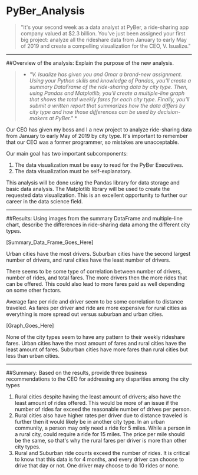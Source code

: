 # PyBer_Analysis

>"It's your second week as a data analyst at PyBer, a ride-sharing app company valued at $2.3 billion. You've just been assigned your first big project: analyze all the rideshare data from January to early May of 2019 and create a compelling visualization for the CEO, V. Isualize."

________________________________________________________________________
##Overview of the analysis: Explain the purpose of the new analysis.

>* *"V. Isualize has given you and Omar a brand-new assignment. Using your Python skills and knowledge of Pandas, you’ll create a summary DataFrame of the ride-sharing data by city type. Then, using Pandas and Matplotlib, you’ll create a multiple-line graph that shows the total weekly fares for each city type. Finally, you’ll submit a written report that summarizes how the data differs by city type and how those differences can be used by decision-makers at PyBer."* *

Our CEO has given my boss and I a new project to analyze ride-sharing data from January to early May of 2019 by city type.  It's important to remember that our CEO was a former programmer, so mistakes are unacceptable. 

Our main goal has two important subcomponents: 
1) The data visualization must be easy to read for the PyBer Executives. 
2) The data visualization must be self-explanatory. 

This analysis will be done using the Pandas library for data storage and basic data analysis.  The Matplotlib library will be used to create the requested data visualization.  This is an excellent opportunity to further our career in the data science field.  
 
________________________________________________________________________

##Results: Using images from the summary DataFrame and multiple-line chart, describe the differences in ride-sharing data among the different city types.

[Summary_Data_Frame_Goes_Here]

Urban cities have the most drivers. Suburban cities have the second largest number of drivers, and rural cities have the least number of drivers. 

There seems to be some type of correlation between number of drivers, number of rides, and total fares.  The more drivers then the more rides that can be offered. 
This could also lead to more fares paid as well depending on some other factors.

Average fare per ride and driver seem to be some correlation to distance traveled.  As fares per driver and ride are more expensive for rural cities as everything is more spread out versus suburban and urban cities. 

[Graph_Goes_Here]

None of the city types seem to have any pattern to their weekly rideshare fares.  Urban cities have the most amount of fares and rural cities have the least amount of fares.  Suburban cities have more fares than rural cities but less than urban cities. 
 
________________________________________________________________________

##Summary: Based on the results, provide three business recommendations to the CEO for addressing any disparities among the city types

1) Rural cities despite having the least amount of drivers; also have the least amount of rides offered.  This would be more of an issue if the number of rides far exceed the reasonable number of drives per person. 
2) Rural cities also have higher rates per driver due to distance traveled is further then it would likely be in another city type.  In an urban community, a person may only need a ride for 5 miles. While a person in a rural city, could require a ride for 15 miles.  The price per mile should be the same, so that's why the rural fares per driver is more than other city types. 
3) Rural and Suburban ride counts exceed the number of rides. It is critical to know that this data is for 4 months, and every driver can choose to drive that day or not.  One driver may choose to do 10 rides or none. 














